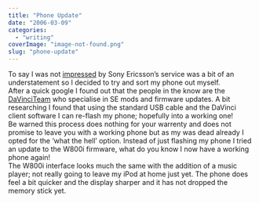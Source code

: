 ```yaml
---
title: "Phone Update"
date: "2006-03-09"
categories: 
  - "writing"
coverImage: "image-not-found.png"
slug: "phone-update"
---
```


To say I was not [impressed](http://www.shibbyonline.co.uk/2006/03/07/se-can-kiss-my-ass/) by Sony Ericsson’s service was a bit of an understatement so I decided to try and sort my phone out myself.  
After a quick google I found out that the people in the know are the [DaVinciTeam](http://davinciteam.com/) who specialise in SE mods and firmware updates. A bit researching I found that using the standard USB cable and the DaVinci client software I can re-flash my phone; hopefully into a working one!  
Be warned this process does nothing for your warrenty and does not promise to leave you with a working phone but as my was dead already I opted for the ‘what the hell’ option. Instead of just flashing my phone I tried an update to the W800i firmware, what do you know I now have a working phone again!  
The W800i interface looks much the same with the addition of a music player; not really going to leave my iPod at home just yet. The phone does feel a bit quicker and the display sharper and it has not dropped the memory stick yet.
